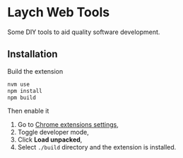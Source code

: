 # Laych Web Tools

Some DIY tools to aid quality software development.

## Installation

Build the extension

```sh
nvm use
npm install
npm build
```

Then enable it

1. Go to [Chrome extensions settings](chrome://extensions/),
2. Toggle developer mode,
3. Click **Load unpacked**,
4. Select `./build` directory and the extension is installed.
